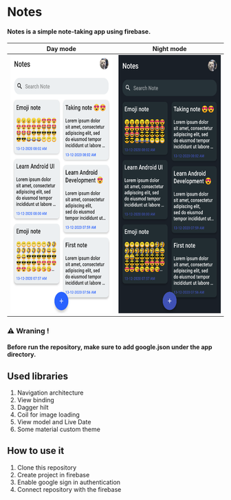 # Notes
#### Notes is a simple note-taking app using firebase.

Day mode | Night mode
--------- | ---------
 <img src="./img/image_1.png" width="300" height="600">|<img src="./img/image_2.png" width="300" height="600">
 
### :warning: Wraning !
#### Before run the repository, make sure to add google.json under the app directory.

## Used libraries 
1. Navigation architecture
1. View binding
1. Dagger hilt
1. Coil for image loading
1. View model and Live Date
1. Some material custom theme

## How to use it
1. Clone this repository
1. Create project in firebase
1. Enable google sign in authentication
1. Connect repository with the firebase
